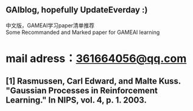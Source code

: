 ## GAIblog, hopefully UpdateEverday :)
中文版，GAMEAI学习paper清单推荐  
Some Recommanded and Marked paper for GAMEAI learning  
# mail adress：361664056@qq.com
[1] Rasmussen, Carl Edward, and Malte Kuss. "Gaussian Processes in Reinforcement Learning." In NIPS, vol. 4, p. 1. 2003.
--  
